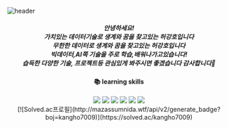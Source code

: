 ![header](https://capsule-render.vercel.app/api?type=transparent&height=300&color=f7f5f5&text=DATA_LAB&fontColor=C7A48B&fontSize=60&desc=kangho's%20GitHub%20Profile&descSize=22&descAlign=80&descAlignY=80)
<div align=center>
<h5>안녕하세요!
<br>가치있는 데이터기술로 생계와 꿈을 찾고있는 허강호입니다
<br>무한한 데이터로 생계와 꿈을 찾고있는 허강호입니다
<br>빅데이터,AI쪽 기술을 주로 학습,배워나가고있습니다!
<br>습득한 다양한 기술, 프로젝트등 관심있게 봐주시면 좋겠습니다 감사합니다👋
</h5></div>
  
  
<div align=center><h4>📚 learning skills</h4></div>
<div align=center>
<img src="https://img.shields.io/badge/python-3776AB?style=for-the-badge&logo=python&logoColor=white">
<img src="https://img.shields.io/badge/oracle-F80000?style=for-the-badge&logo=oracle&logoColor=white">
<img src="https://img.shields.io/badge/mysql-4479A1?style=for-the-badge&logo=mysql&logoColor=white">
<img src="https://img.shields.io/badge/flask-000000?style=for-the-badge&logo=flask&logoColor=white">
<img src="https://img.shields.io/badge/bootstrap-7952B3?style=for-the-badge&logo=bootstrap&logoColor=white">
<img src="https://img.shields.io/badge/github-181717?style=for-the-badge&logo=github&logoColor=white">
  </div>

<div align=center>
[![Solved.ac프로필](http://mazassumnida.wtf/api/v2/generate_badge?boj=kangho7009)](https://solved.ac/kangho7009)
</div>

<!--
**gjrkdgh0772/gjrkdgh0772** is a ✨ _special_ ✨ repository because its `README.md` (this file) appears on your GitHub profile.

Here are some ideas to get you started:

- 🔭 I’m currently working on ...
- 🌱 I’m currently learning ...
- 👯 I’m looking to collaborate on ...
- 🤔 I’m looking for help with ...
- 💬 Ask me about ...
- 📫 How to reach me: ...
- 😄 Pronouns: ...
- ⚡ Fun fact: ...
-->
